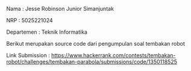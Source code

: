 Nama : Jesse Robinson Junior Simanjuntak

NRP : 5025221024

Departemen : Teknik Informatika

Berikut merupakan source code dari pengumpulan soal tembakan robot

Link Submission : https://www.hackerrank.com/contests/tembakan-robot/challenges/tembakan-parabola/submissions/code/1350118525
